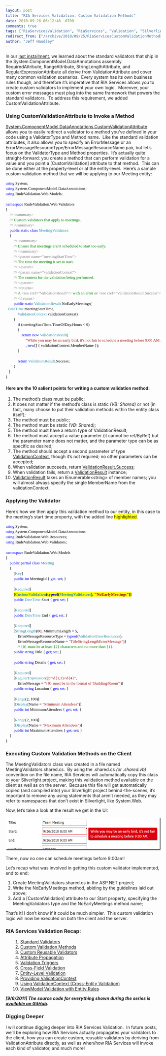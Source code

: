 ```yaml
---
layout: post
title: "RIA Services Validation: Custom Validation Methods"
date: 2010-09-26 06:12:46 -0700
comments: true
tags: ["RiaServicesValidation", "RiaServices", "Validation", "Silverlight", "DataAnnotations"]
redirect_from: ["/archive/2010/09/25/RiaServicesCustomValidationMethods.aspx/", "/archive/2010/09/25/riaservicescustomvalidationmethods.aspx"]
author: "Jeff Handley"
---
```

<!-- more -->
<p>In our <a title="RIA Services Validation: Standard Validators" href="http://jeffhandley.com/archive/2010/09/22/RiaServicesStandardValidators.aspx" target="_blank">last installment</a>, we learned about the standard validators that ship in the System.ComponentModel.DataAnnotations assembly.  RequiredAttribute, RangeAttribute, StringLengthAttribute, and RegularExpressionAttribute all derive from ValidationAttribute and cover many common validation scenarios.  Every system has its own business rules though, and therefore it’s imperative that RIA Services allows you to create custom validators to implement your own logic.  Moreover, your custom error messages must plug into the same framework that powers the standard validators.  To address this requirement, we added CustomValidationAttribute.</p>  <h3>Using CustomValidationAttribute to Invoke a Method</h3>  <p><a title="MSDN: CustomValidationAttribute Class" href="http://msdn.microsoft.com/en-us/library/system.componentmodel.dataannotations.customvalidationattribute.aspx" target="_blank">System.ComponentModel.DataAnnotations.CustomValidationAttribute</a> allows you to easily redirect a validator to a method you’ve defined in your code using a ValidatorType and Method name.  Like the standard validation attributes, it also allows you to specify an ErrorMessage or an ErrorMessageResourceType/ErrorMessageResourceName pair, but let’s focus on the ValidatorType and Method properties.  It’s actually quite straight-forward: you create a method that can perform validation for a value and you point a [CustomValidation] attribute to that method.  This can be done either at the property-level or at the entity-level.  Here’s a sample custom validation method that we will be applying to our Meeting entity:</p>  <pre style="margin: auto; font-family: "><font size="2"><font face="Consolas"><span style="margin: auto; color: "><font color="#0000ff">using</font></span><font color="#000000"> System;</font></font><br /><font face="Consolas"><span style="margin: auto; color: "><font color="#0000ff">using</font></span><font color="#000000"> System.ComponentModel.DataAnnotations;</font></font><br /><font face="Consolas"><span style="margin: auto; color: "><font color="#0000ff">using</font></span><font color="#000000"> RudeValidation.Web.Models;</font></font><br /><font face="Consolas"><font color="#000000"> </font></font><br /><font face="Consolas"><span style="margin: auto; color: "><font color="#0000ff">namespace</font></span><font color="#000000"> RudeValidation.Web.Validators</font></font><br /><font face="Consolas"><font color="#000000">{</font></font><br /><font face="Consolas"><font color="#000000">    </font><span style="margin: auto; color: "><font color="#808080">///</font></span><span style="margin: auto; color: "><font color="#008000"> </font></span><span style="margin: auto; color: "><font color="#808080">&lt;summary&gt;</font></span></font><br /><font face="Consolas"><font color="#000000">    </font><span style="margin: auto; color: "><font color="#808080">///</font></span><span style="margin: auto; color: "><font color="#008000"> Custom validators that apply to meetings.</font></span></font><br /><font face="Consolas"><font color="#000000">    </font><span style="margin: auto; color: "><font color="#808080">///</font></span><span style="margin: auto; color: "><font color="#008000"> </font></span><span style="margin: auto; color: "><font color="#808080">&lt;/summary&gt;</font></span></font><br /><font face="Consolas"><font color="#000000">    </font><span style="margin: auto; color: "><font color="#0000ff">public</font></span><font color="#000000"> </font><span style="margin: auto; color: "><font color="#0000ff">static</font></span><font color="#000000"> </font><span style="margin: auto; color: "><font color="#0000ff">class</font></span><font color="#000000"> </font><span style="margin: auto; color: "><font color="#2b91af">MeetingValidators</font></span></font><br /><font face="Consolas"><font color="#000000">    {</font></font><br /><font face="Consolas"><font color="#000000">        </font><span style="margin: auto; color: "><font color="#808080">///</font></span><span style="margin: auto; color: "><font color="#008000"> </font></span><span style="margin: auto; color: "><font color="#808080">&lt;summary&gt;</font></span></font><br /><font face="Consolas"><font color="#000000">        </font><span style="margin: auto; color: "><font color="#808080">///</font></span><span style="margin: auto; color: "><font color="#008000"> Ensure that meetings aren't scheduled to start too early.</font></span></font><br /><font face="Consolas"><font color="#000000">        </font><span style="margin: auto; color: "><font color="#808080">///</font></span><span style="margin: auto; color: "><font color="#008000"> </font></span><span style="margin: auto; color: "><font color="#808080">&lt;/summary&gt;</font></span></font><br /><font face="Consolas"><font color="#000000">        </font><span style="margin: auto; color: "><font color="#808080">///</font></span><span style="margin: auto; color: "><font color="#008000"> </font></span><span style="margin: auto; color: "><font color="#808080">&lt;param name=</font></span><span style="margin: auto; color: "><font color="#808080">"meetingStartTime"</font></span><span style="margin: auto; color: "><font color="#808080">&gt;</font></span></font><br /><font face="Consolas"><font color="#000000">        </font><span style="margin: auto; color: "><font color="#808080">///</font></span><span style="margin: auto; color: "><font color="#008000"> The time the meeting it set to start.</font></span></font><br /><font face="Consolas"><font color="#000000">        </font><span style="margin: auto; color: "><font color="#808080">///</font></span><span style="margin: auto; color: "><font color="#008000"> </font></span><span style="margin: auto; color: "><font color="#808080">&lt;/param&gt;</font></span></font><br /><font face="Consolas"><font color="#000000">        </font><span style="margin: auto; color: "><font color="#808080">///</font></span><span style="margin: auto; color: "><font color="#008000"> </font></span><span style="margin: auto; color: "><font color="#808080">&lt;param name=</font></span><span style="margin: auto; color: "><font color="#808080">"validationContext"</font></span><span style="margin: auto; color: "><font color="#808080">&gt;</font></span></font><br /><font face="Consolas"><font color="#000000">        </font><span style="margin: auto; color: "><font color="#808080">///</font></span><span style="margin: auto; color: "><font color="#008000"> The context for the validation being performed.</font></span></font><br /><font face="Consolas"><font color="#000000">        </font><span style="margin: auto; color: "><font color="#808080">///</font></span><span style="margin: auto; color: "><font color="#008000"> </font></span><span style="margin: auto; color: "><font color="#808080">&lt;/param&gt;</font></span></font><br /><font face="Consolas"><font color="#000000">        </font><span style="margin: auto; color: "><font color="#808080">///</font></span><span style="margin: auto; color: "><font color="#008000"> </font></span><span style="margin: auto; color: "><font color="#808080">&lt;returns&gt;</font></span></font><br /><font face="Consolas"><font color="#000000">        </font><span style="margin: auto; color: "><font color="#808080">///</font></span><span style="margin: auto; color: "><font color="#008000"> A </font></span><span style="margin: auto; color: "><font color="#808080">&lt;see cref=</font></span><span style="margin: auto; color: "><font color="#808080">"ValidationResult"</font></span><span style="margin: auto; color: "><font color="#808080">/&gt;</font></span><span style="margin: auto; color: "><font color="#008000"> with an error or </font></span><span style="margin: auto; color: "><font color="#808080">&lt;see cref=</font></span><span style="margin: auto; color: "><font color="#808080">"ValidationResult.Success"</font></span><span style="margin: auto; color: "><font color="#808080">/&gt;</font></span><span style="margin: auto; color: "><font color="#008000">.</font></span></font><br /><font face="Consolas"><font color="#000000">        </font><span style="margin: auto; color: "><font color="#808080">///</font></span><span style="margin: auto; color: "><font color="#008000"> </font></span><span style="margin: auto; color: "><font color="#808080">&lt;/returns&gt;</font></span></font><br /><font face="Consolas"><font color="#000000">        </font><span style="margin: auto; color: "><font color="#0000ff">public</font></span><font color="#000000"> </font><span style="margin: auto; color: "><font color="#0000ff">static</font></span><font color="#000000"> </font><span style="margin: auto; color: "><font color="#2b91af">ValidationResult</font></span><font color="#000000"> NoEarlyMeetings(<br />  </font><span style="margin: auto; color: "><font color="#2b91af">DateTime</font></span><font color="#000000"> meetingStartTime,</font></font><br /><font face="Consolas"><font color="#000000">            </font><span style="margin: auto; color: "><font color="#2b91af">ValidationContext</font></span><font color="#000000"> validationContext)</font></font><br /><font face="Consolas"><font color="#000000">        {</font></font><br /><font face="Consolas"><font color="#000000">            </font><span style="margin: auto; color: "><font color="#0000ff">if</font></span><font color="#000000"> (meetingStartTime.TimeOfDay.Hours &lt; 9)</font></font><br /><font face="Consolas"><font color="#000000">            {</font></font><br /><font face="Consolas"><font color="#000000">                </font><span style="margin: auto; color: "><font color="#0000ff">return</font></span><font color="#000000"> </font><span style="margin: auto; color: "><font color="#0000ff">new</font></span><font color="#000000"> </font><span style="margin: auto; color: "><font color="#2b91af">ValidationResult</font></span><font color="#000000">(</font></font><br /><font face="Consolas"><font color="#000000">                    </font><span style="margin: auto; color: "><font color="#a31515">"While you may be an early bird, it's not fair to schedule a meeting before 9:00 AM."</font></span></font><br /><font face="Consolas"><font color="#000000">                    , </font><span style="margin: auto; color: "><font color="#0000ff">new</font></span><font color="#000000">[] { validationContext.MemberName });</font></font><br /><font face="Consolas"><font color="#000000">            }</font></font><br /><font face="Consolas"><font color="#000000"> </font></font><br /><font face="Consolas"><font color="#000000">            </font><span style="margin: auto; color: "><font color="#0000ff">return</font></span><font color="#000000"> </font><span style="margin: auto; color: "><font color="#2b91af">ValidationResult</font></span><font color="#000000">.Success;</font></font><br /><font face="Consolas"><font color="#000000">        }</font></font><br /><font face="Consolas"><font color="#000000">   }</font></font><br /><font face="Consolas"><font color="#000000">}</font></font></font></pre>

<h4>Here are the 10 salient points for writing a custom validation method:</h4>

<ol>
  <li>The method’s class must be public; </li>

  <li>It does not matter if the method’s class is static <em>(VB: Shared)</em> or not (in fact, many choose to put their validation methods within the entity class itself); </li>

  <li>The method must be public; </li>

  <li>The method must be static <em>(VB: Shared)</em>; </li>

  <li>The method must have a return type of ValidationResult; </li>

  <li>The method must accept a value parameter (it cannot be ref/ByRef) but the parameter name does not matter, and the parameter type can be as specific as desired; </li>

  <li>The method should accept a second parameter of type <a title="MSDN: ValidationContext Class" href="http://msdn.microsoft.com/en-us/library/system.componentmodel.dataannotations.validationcontext.aspx" target="_blank">ValidationContext</a>, though it’s not required; no other parameters can be accepted; </li>

  <li>When validation succeeds, return <a title="MSDN: ValidationResult.Success Field" href="http://msdn.microsoft.com/en-us/library/system.componentmodel.dataannotations.validationresult.success(VS.95).aspx" target="_blank">ValidationResult.Success</a>; </li>

  <li>When validation fails, return a <a title="MSDN: ValidationResult Class" href="http://msdn.microsoft.com/en-us/library/system.componentmodel.dataannotations.validationresult.aspx" target="_blank">ValidationResult</a> instance; </li>

  <li><a title="MSDN: ValidationResult Constructor" href="http://msdn.microsoft.com/en-us/library/dd411880.aspx" target="_blank">ValidationResult</a> takes an IEnumerable&lt;string&gt; of member names; you will almost always specify the single MemberName from the validationContext. </li>
</ol>

<h3>Applying the Validator</h3>

<p>Here’s how we then apply this validation method to our entity, in this case to the meeting’s start time property, with the added line <font style="background-color: #ffff00">highlighted</font>.</p>

<pre style="margin: auto; font-family: "><font size="2"><font face="Consolas"><span style="margin: auto; color: "><font color="#0000ff">using</font></span><font color="#000000"> System;</font></font><br /><font face="Consolas"><span style="margin: auto; color: "><font color="#0000ff">using</font></span><font color="#000000"> System.ComponentModel.DataAnnotations;</font></font><br /><font face="Consolas"><span style="margin: auto; color: "><font color="#0000ff">using</font></span><font color="#000000"> RudeValidation.Web.Resources;</font></font><br /><font face="Consolas"><span style="margin: auto; color: "><font color="#0000ff">using</font></span><font color="#000000"> RudeValidation.Web.Validators;</font></font><br /><font face="Consolas"><font color="#000000"> </font></font><br /><font face="Consolas"><span style="margin: auto; color: "><font color="#0000ff">namespace</font></span><font color="#000000"> RudeValidation.Web.Models</font></font><br /><font face="Consolas"><font color="#000000">{</font></font><br /><font face="Consolas"><font color="#000000">    </font><span style="margin: auto; color: "><font color="#0000ff">public</font></span><font color="#000000"> </font><span style="margin: auto; color: "><font color="#0000ff">partial</font></span><font color="#000000"> </font><span style="margin: auto; color: "><font color="#0000ff">class</font></span><font color="#000000"> </font><span style="margin: auto; color: "><font color="#2b91af">Meeting</font></span></font><br /><font face="Consolas"><font color="#000000">    {</font></font><br /><font face="Consolas"><font color="#000000">        [</font><span style="margin: auto; color: "><font color="#2b91af">Key</font></span><font color="#000000">]</font></font><br /><font face="Consolas"><font color="#000000">        </font><span style="margin: auto; color: "><font color="#0000ff">public</font></span><font color="#000000"> </font><span style="margin: auto; color: "><font color="#0000ff">int</font></span><font color="#000000"> MeetingId { </font><span style="margin: auto; color: "><font color="#0000ff">get</font></span><font color="#000000">; </font><span style="margin: auto; color: "><font color="#0000ff">set</font></span><font color="#000000">; }</font></font><br /><font face="Consolas"><font color="#000000"> </font></font><br /><font face="Consolas"><font color="#000000">        [</font><span style="margin: auto; color: "><font color="#2b91af">Required</font></span><font color="#000000">]</font></font><br /><font face="Consolas"><font color="#000000">        <font style="background-color: #ffff00"><strong>[</strong></font></font><font style="background-color: #ffff00"><strong><span style="margin: auto; color: "><font color="#2b91af">CustomValidation</font></span><font color="#000000">(</font><span style="margin: auto; color: "><font color="#0000ff">typeof</font></span><font color="#000000">(</font><span style="margin: auto; color: "><font color="#2b91af">MeetingValidators</font></span><font color="#000000">), </font><span style="margin: auto; color: "><font color="#a31515">"NoEarlyMeetings"</font></span><font color="#000000">)]</font></strong></font></font><br /><font face="Consolas"><font color="#000000">        </font><span style="margin: auto; color: "><font color="#0000ff">public</font></span><font color="#000000"> </font><span style="margin: auto; color: "><font color="#2b91af">DateTime</font></span><font color="#000000"> Start { </font><span style="margin: auto; color: "><font color="#0000ff">get</font></span><font color="#000000">; </font><span style="margin: auto; color: "><font color="#0000ff">set</font></span><font color="#000000">; }</font></font><br /><font face="Consolas"><font color="#000000"> </font></font><br /><font face="Consolas"><font color="#000000">        [</font><span style="margin: auto; color: "><font color="#2b91af">Required</font></span><font color="#000000">]</font></font><br /><font face="Consolas"><font color="#000000">        </font><span style="margin: auto; color: "><font color="#0000ff">public</font></span><font color="#000000"> </font><span style="margin: auto; color: "><font color="#2b91af">DateTime</font></span><font color="#000000"> End { </font><span style="margin: auto; color: "><font color="#0000ff">get</font></span><font color="#000000">; </font><span style="margin: auto; color: "><font color="#0000ff">set</font></span><font color="#000000">; }</font></font><br /><font face="Consolas"><font color="#000000"> </font></font><br /><font face="Consolas"><font color="#000000">        [</font><span style="margin: auto; color: "><font color="#2b91af">Required</font></span><font color="#000000">]</font></font><br /><font face="Consolas"><font color="#000000">        [</font><span style="margin: auto; color: "><font color="#2b91af">StringLength</font></span><font color="#000000">(80, MinimumLength = 5,</font></font><br /><font face="Consolas"><font color="#000000">            ErrorMessageResourceType = </font><span style="margin: auto; color: "><font color="#0000ff">typeof</font></span><font color="#000000">(</font><span style="margin: auto; color: "><font color="#2b91af">ValidationErrorResources</font></span><font color="#000000">),</font></font><br /><font face="Consolas"><font color="#000000">            ErrorMessageResourceName = </font><span style="margin: auto; color: "><font color="#a31515">"TitleStringLengthErrorMessage"</font></span><font color="#000000">)]</font></font><br /><font face="Consolas"><font color="#000000">            </font><span style="margin: auto; color: "><font color="#008000">// {0} must be at least {2} characters and no more than {1}.</font></span></font><br /><font face="Consolas"><font color="#000000">        </font><span style="margin: auto; color: "><font color="#0000ff">public</font></span><font color="#000000"> </font><span style="margin: auto; color: "><font color="#0000ff">string</font></span><font color="#000000"> Title { </font><span style="margin: auto; color: "><font color="#0000ff">get</font></span><font color="#000000">; </font><span style="margin: auto; color: "><font color="#0000ff">set</font></span><font color="#000000">; }</font></font><br /><font face="Consolas"><font color="#000000"> </font></font><br /><font face="Consolas"><font color="#000000">        </font><span style="margin: auto; color: "><font color="#0000ff">public</font></span><font color="#000000"> </font><span style="margin: auto; color: "><font color="#0000ff">string</font></span><font color="#000000"> Details { </font><span style="margin: auto; color: "><font color="#0000ff">get</font></span><font color="#000000">; </font><span style="margin: auto; color: "><font color="#0000ff">set</font></span><font color="#000000">; }</font></font><br /><font face="Consolas"><font color="#000000"> </font></font><br /><font face="Consolas"><font color="#000000">        [</font><span style="margin: auto; color: "><font color="#2b91af">Required</font></span><font color="#000000">]</font></font><br /><font face="Consolas"><font color="#000000">        [</font><span style="margin: auto; color: "><font color="#2b91af">RegularExpression</font></span><font color="#000000">(</font><span style="margin: auto; color: "><font color="#a31515">@"\d{1,3}/\d{4}"</font></span><font color="#000000">,</font></font><br /><font face="Consolas"><font color="#000000">            ErrorMessage = </font><span style="margin: auto; color: "><font color="#a31515">"{0} must be in the format of 'Building/Room'"</font></span><font color="#000000">)]</font></font><br /><font face="Consolas"><font color="#000000">        </font><span style="margin: auto; color: "><font color="#0000ff">public</font></span><font color="#000000"> </font><span style="margin: auto; color: "><font color="#0000ff">string</font></span><font color="#000000"> Location { </font><span style="margin: auto; color: "><font color="#0000ff">get</font></span><font color="#000000">; </font><span style="margin: auto; color: "><font color="#0000ff">set</font></span><font color="#000000">; }</font></font><br /><font face="Consolas"><font color="#000000"> </font></font><br /><font face="Consolas"><font color="#000000">        [</font><span style="margin: auto; color: "><font color="#2b91af">Range</font></span><font color="#000000">(2, 100)]</font></font><br /><font face="Consolas"><font color="#000000">        [</font><span style="margin: auto; color: "><font color="#2b91af">Display</font></span><font color="#000000">(Name = </font><span style="margin: auto; color: "><font color="#a31515">"Minimum Attendees"</font></span><font color="#000000">)]</font></font><br /><font face="Consolas"><font color="#000000">        </font><span style="margin: auto; color: "><font color="#0000ff">public</font></span><font color="#000000"> </font><span style="margin: auto; color: "><font color="#0000ff">int</font></span><font color="#000000"> MinimumAttendees { </font><span style="margin: auto; color: "><font color="#0000ff">get</font></span><font color="#000000">; </font><span style="margin: auto; color: "><font color="#0000ff">set</font></span><font color="#000000">; }</font></font><br /><font face="Consolas"><font color="#000000"> </font></font><br /><font face="Consolas"><font color="#000000">        [</font><span style="margin: auto; color: "><font color="#2b91af">Range</font></span><font color="#000000">(2, 100)]</font></font><br /><font face="Consolas"><font color="#000000">        [</font><span style="margin: auto; color: "><font color="#2b91af">Display</font></span><font color="#000000">(Name = </font><span style="margin: auto; color: "><font color="#a31515">"Maximum Attendees"</font></span><font color="#000000">)]</font></font><br /><font face="Consolas"><font color="#000000">        </font><span style="margin: auto; color: "><font color="#0000ff">public</font></span><font color="#000000"> </font><span style="margin: auto; color: "><font color="#0000ff">int</font></span><font color="#000000"> MaximumAttendees { </font><span style="margin: auto; color: "><font color="#0000ff">get</font></span><font color="#000000">; </font><span style="margin: auto; color: "><font color="#0000ff">set</font></span><font color="#000000">; }</font></font><br /><font face="Consolas"><font color="#000000">    }</font></font><br /><font face="Consolas"><font color="#000000">}</font></font></font></pre>

<h3>Executing Custom Validation Methods on the Client</h3>

<p>The MeetingValidators class was created in a file named MeetingValidators.shared.cs.  By using the .shared.cs <em>(or .shared.vb)</em> convention on the file name, RIA Services will automatically copy this class to your Silverlight project, making this validation method available on the client as well as on the server.  Because this file will get automatically copied (and compiled into) your Silverlight project behind-the-scenes, it’s important to remove any using statements that aren’t needed, as they may refer to namespaces that don’t exist in Silverlight, like System.Web.</p>

<p>Now, let’s take a look at the result we get in the UI:</p>

<p><img style="background-image: none; border-right-width: 0px; padding-left: 0px; padding-right: 0px; display: inline; border-top-width: 0px; border-bottom-width: 0px; border-left-width: 0px; padding-top: 0px" title="image" border="0" alt="image" src="/img/postimages/RIAServicesValidationCustomValidators_12709/image_642ed5ee-0bd5-406f-af42-916d551b4ef6.png" width="580" height="108" /></p>

<p>There, now no one can schedule meetings before 9:00am!</p>

<p>Let’s recap what was involved in getting this custom validator implemented, end to end:</p>

<ol>
  <li>Create MeetingValidators.shared.cs in the ASP.NET project; </li>

  <li>Write the NoEarlyMeetings method, abiding by the guidelines laid out above; </li>

  <li>Add a [CustomValidation] attribute to our Start property, specifying the MeetingValidators type and the NoEarlyMeetings method name; </li>
</ol>

<p>That’s it! I don’t know if it could be much simpler.  This custom validation logic will now be executed on both the client and the server.</p>

<h3>RIA Services Validation Recap:</h3>

<ol>
  <ol>
  <li><a title="RIA Services Validation: Standard Validators" href="http://jeffhandley.com/archive/2010/09/22/RiaServicesStandardValidators.aspx">Standard Validators</a> </li>

  <li><a title="RIA Services Validation: Custom Validation Methods" href="/archive/2010/09/25/RiaServicesCustomValidationMethods.aspx">Custom Validation Methods</a> </li>

  <li><a title="RIA Services Validation: Custom Reusable Validators" href="/archive/2010/09/26/RiaServicesCustomReusableValidators.aspx" target="_blank">Custom Reusable Validators</a> </li>

  <li><a title="RIA Services Validation: Attribute Propagation" href="/archive/2010/09/30/RiaServicesValidationAttributePropagation.aspx">Attribute Propagation</a> </li>

  <li><a href="/archive/2010/10/06/RiaServicesValidationTriggers.aspx">Validation Triggers</a> </li>

  <li><a title="RIA Services Validation: Cross-Field Validation" href="/archive/2010/10/10/CrossFieldValidation.aspx">Cross-Field Validation</a> </li>

  <li><a title="RIA Services Validation: Entity-Level Validation" href="/archive/2010/10/12/EntityLevelValidation.aspx">Entity-Level Validation</a> </li>

  <li><a title="RIA Services Validation: Providing ValidationContext" href="/archive/2010/10/25/RiaServicesValidationContext.aspx">Providing ValidationContext</a> </li>

  <li><a title="RIA Services Validation: Using ValidationContext (Cross-Entity Validation)" href="/archive/2010/10/25/CrossEntityValidation.aspx">Using ValidationContext (Cross-Entity Validation)</a> </li>

  <li><a title="RIA Services Validation: ViewModel Validation with Entity Rules" href="http://jeffhandley.com/archive/2011/09/06/ViewModelValidation.aspx">ViewModel Validation with Entity Rules</a> </li>
  </ol>
</ol>

<p><strong><em>[9/6/2011] The source code for everything shown during the series is <a title="RIA Services Validation: Available on GitHub" href="http://jeffhandley.com/archive/2011/09/06/RIA-Services-Validation-Available-on-GitHub.aspx">available on GitHub</a>.</em></strong> </p>

<h3>Digging Deeper</h3>

<p>I will continue digging deeper into RIA Services Validation.  In future posts, we’ll be exploring how RIA Services actually propagates your validators to the client, how you can create custom, reusable validators by deriving from ValidationAttribute directly, as well as when/how RIA Services will invoke each kind of validator, and much more!</p>



